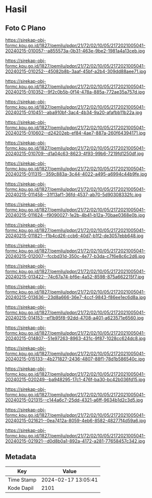 # Hasil

## Foto C Plano

https://sirekap-obj-formc.kpu.go.id/1827/pemilu/pdpr/21/72/02/10/05/2172021005041-20240215-010057--a855573a-0b31-463e-9be2-1981a4a13ceb.jpg

https://sirekap-obj-formc.kpu.go.id/1827/pemilu/pdpr/21/72/02/10/05/2172021005041-20240215-010252--45082b8b-3aaf-45bf-a2b4-309dd88aee71.jpg

https://sirekap-obj-formc.kpu.go.id/1827/pemilu/pdpr/21/72/02/10/05/2172021005041-20240215-010352--9f2c0b5b-0f14-478a-885a-772ae35a757d.jpg

https://sirekap-obj-formc.kpu.go.id/1827/pemilu/pdpr/21/72/02/10/05/2172021005041-20240215-010451--aba910bf-3ac4-4b34-9a20-afafbb11b22a.jpg

https://sirekap-obj-formc.kpu.go.id/1827/pemilu/pdpr/21/72/02/10/05/2172021005041-20240215-010602--d24202eb-ef84-4ae7-887a-260f64394171.jpg

https://sirekap-obj-formc.kpu.go.id/1827/pemilu/pdpr/21/72/02/10/05/2172021005041-20240215-010709--d1a04c63-8623-4f93-99b6-7219fd1250df.jpg

https://sirekap-obj-formc.kpu.go.id/1827/pemilu/pdpr/21/72/02/10/05/2172021005041-20240215-011315--359c883a-3c44-4022-a495-a6994c44b9fe.jpg

https://sirekap-obj-formc.kpu.go.id/1827/pemilu/pdpr/21/72/02/10/05/2172021005041-20240215-011458--31f13af1-36fd-4537-ab70-5d90308332fc.jpg

https://sirekap-obj-formc.kpu.go.id/1827/pemilu/pdpr/21/72/02/10/05/2172021005041-20240215-011624--f9090027-1e2b-4b41-b12a-70bae0368e0b.jpg

https://sirekap-obj-formc.kpu.go.id/1827/pemilu/pdpr/21/72/02/10/05/2172021005041-20240215-011821--f1b4cd26-ccb6-40d7-b1f2-de3057ebb648.jpg

https://sirekap-obj-formc.kpu.go.id/1827/pemilu/pdpr/21/72/02/10/05/2172021005041-20240215-012007--fccbd31d-350c-4e77-b3da-c7f6e8c6c2d6.jpg

https://sirekap-obj-formc.kpu.go.id/1827/pemilu/pdpr/21/72/02/10/05/2172021005041-20240215-013422--74c67a74-bf6e-4a52-8598-875a662215f7.jpg

https://sirekap-obj-formc.kpu.go.id/1827/pemilu/pdpr/21/72/02/10/05/2172021005041-20240215-013636--23d8a666-36e7-4ccf-9843-f86ee1ec6d8a.jpg

https://sirekap-obj-formc.kpu.go.id/1827/pemilu/pdpr/21/72/02/10/05/2172021005041-20240215-014153--ef1b95f8-92dd-4708-a401-a623571e6560.jpg

https://sirekap-obj-formc.kpu.go.id/1827/pemilu/pdpr/21/72/02/10/05/2172021005041-20240215-014807--51e97263-8963-431c-9f87-1028cc624dc8.jpg

https://sirekap-obj-formc.kpu.go.id/1827/pemilu/pdpr/21/72/02/10/05/2172021005041-20240215-015133--4b271827-2436-4807-88f1-78d1b586540c.jpg

https://sirekap-obj-formc.kpu.go.id/1827/pemilu/pdpr/21/72/02/10/05/2172021005041-20240215-020249--ba948295-17c1-476f-ba30-bc42b036fd15.jpg

https://sirekap-obj-formc.kpu.go.id/1827/pemilu/pdpr/21/72/02/10/05/2172021005041-20240215-021315--c144a6c7-25dd-4321-a6ff-9634b1d2c3d5.jpg

https://sirekap-obj-formc.kpu.go.id/1827/pemilu/pdpr/21/72/02/10/05/2172021005041-20240215-021621--0ea7412a-8059-4eb6-8582-48277f4d59a6.jpg

https://sirekap-obj-formc.kpu.go.id/1827/pemilu/pdpr/21/72/02/10/05/2172021005041-20240215-021921--d0d8b0a1-892a-4172-a281-77658457c342.jpg


## Metadata

| Key        | Value               |
| ---------- | ------------------- |
| Time Stamp | 2024-02-17 13:05:41 |
| Kode Dapil | 2101                |



